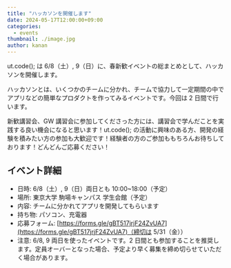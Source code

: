 ```yaml
---
title: "ハッカソンを開催します"
date: 2024-05-17T12:00:00+09:00
categories:
  - events
thumbnail: ./image.jpg
author: kanan
---
```


ut.code(); は 6/8（土）, 9（日）に、春新歓イベントの総まとめとして、ハッカソンを開催します。

ハッカソンとは、いくつかのチームに分かれ、チームで協力して一定期間の中でアプリなどの簡単なプロダクトを作ってみるイベントです。今回は 2 日間で行います。

新歓講習会、GW 講習会に参加してくださった方には、講習会で学んだことを実践する良い機会になると思います！ut.code(); の活動に興味のある方、開発の経験を積みたい方の参加も大歓迎です！経験者の方のご参加ももちろんお待ちしております！どんどんご応募ください！

## イベント詳細

- 日時: 6/8（土）, 9（日）両日とも 10:00~18:00（予定）
- 場所: 東京大学 駒場キャンパス 学生会館（予定）
- 内容: チームに分かれてアプリを開発してもらいます
- 持ち物: パソコン、充電器
- 応募フォーム: [https://forms.gle/gBT517jrjF24ZvUA7](https://forms.gle/gBT517jrjF24ZvUA7)（締切は 5/31（金））
- 注意: 6/8, 9 両日を使ったイベントです。2 日間とも参加することを推奨します。定員オーバーとなった場合、予定より早く募集を締め切らせていただく場合があります。
